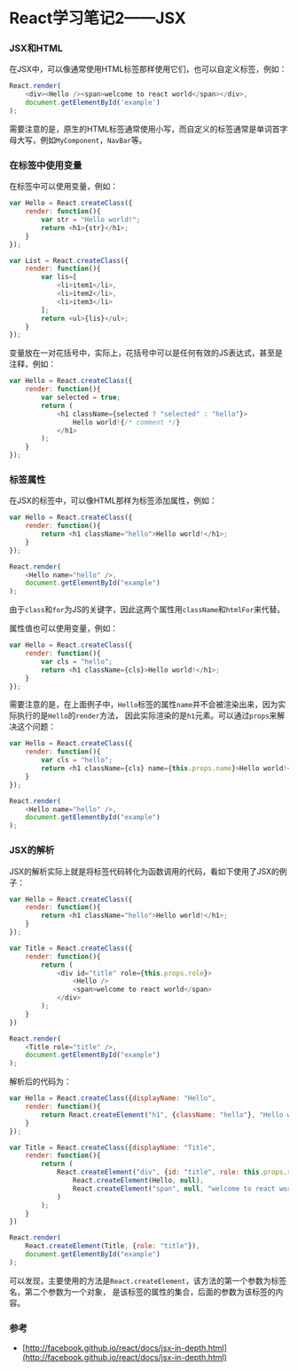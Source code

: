 # React学习笔记2——JSX

### JSX和HTML

在JSX中，可以像通常使用HTML标签那样使用它们，也可以自定义标签，例如：

```javascript
React.render(
	<div><Hello /><span>welcome to react world</span></div>,
	document.getElementById('example')
);
```

需要注意的是，原生的HTML标签通常使用小写，而自定义的标签通常是单词首字母大写，例如`MyComponent`，`NavBar`等。

### 在标签中使用变量

在标签中可以使用变量，例如：

```javascript
var Hello = React.createClass({
	render: function(){
		var str = "Hello world!";
		return <h1>{str}</h1>;
	}
});

var List = React.createClass({
	render: function(){
		var lis=[
			<li>item1</li>,
			<li>item2</li>,
			<li>item3</li>
		];
		return <ul>{lis}</ul>;
	}
});
```

变量放在一对花括号中，实际上，花括号中可以是任何有效的JS表达式，甚至是注释，例如：

```javascript
var Hello = React.createClass({
	render: function(){
		var selected = true;
		return (
			<h1 className={selected ? "selected" : "hello"}>
				Hello world!{/* comment */}
			</h1>
		);
	}
});
```

### 标签属性

在JSX的标签中，可以像HTML那样为标签添加属性，例如：

```javascript
var Hello = React.createClass({
	render: function(){
		return <h1 className="hello">Hello world!</h1>;
	}
});

React.render(
	<Hello name="hello" />,
	document.getElementById("example")
);
```

由于`class`和`for`为JS的关键字，因此这两个属性用`className`和`htmlFor`来代替。

属性值也可以使用变量，例如：

```javascript
var Hello = React.createClass({
	render: function(){
		var cls = "hello";
		return <h1 className={cls}>Hello world!</h1>;
	}
});
```

需要注意的是，在上面例子中，`Hello`标签的属性`name`并不会被渲染出来，因为实际执行的是`Hello`的`render`方法，
因此实际渲染的是`h1`元素。可以通过`props`来解决这个问题：

```javascript
var Hello = React.createClass({
	render: function(){
		var cls = "hello";
		return <h1 className={cls} name={this.props.name}>Hello world!</h1>;
	}
});

React.render(
	<Hello name="hello" />,
	document.getElementById("example")
);
```

### JSX的解析

JSX的解析实际上就是将标签代码转化为函数调用的代码，看如下使用了JSX的例子：

```javascript
var Hello = React.createClass({
	render: function(){
		return <h1 className="hello">Hello world!</h1>;
	}
});

var Title = React.createClass({
	render: function(){
		return (
			<div id="title" role={this.props.role}>
				<Hello />
				<span>welcome to react world</span>
			</div>
		);
	}
})

React.render(
	<Title role="title" />,
	document.getElementById("example")
);
```

解析后的代码为：

```javascript
var Hello = React.createClass({displayName: "Hello",
	render: function(){
		return React.createElement("h1", {className: "hello"}, "Hello world!");
	}
});

var Title = React.createClass({displayName: "Title",
	render: function(){
		return (
			React.createElement("div", {id: "title", role: this.props.role},
				React.createElement(Hello, null),
				React.createElement("span", null, "welcome to react world")
			)
		);
	}
})

React.render(
	React.createElement(Title, {role: "title"}),
	document.getElementById("example")
);
```

可以发现，主要使用的方法是`React.createElement`，该方法的第一个参数为标签名，第二个参数为一个对象，
是该标签的属性的集合，后面的参数为该标签的内容。

### 参考
- [http://facebook.github.io/react/docs/jsx-in-depth.html](http://facebook.github.io/react/docs/jsx-in-depth.html)
